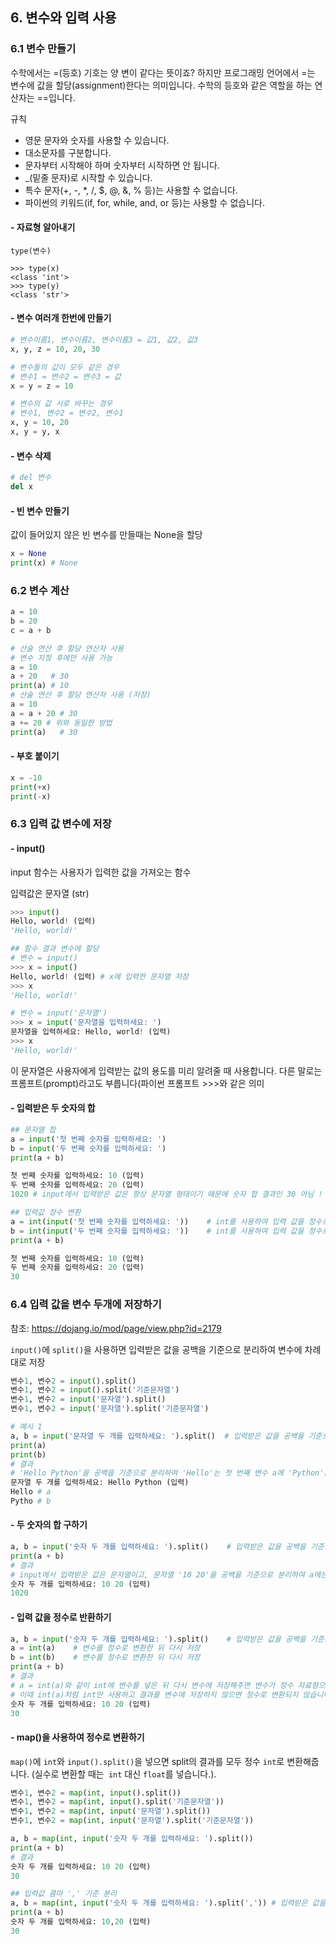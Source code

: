 ## 6. 변수와 입력 사용 

### 6.1 변수 만들기

수학에서는 =(등호) 기호는 양 변이 같다는 뜻이죠? 하지만 프로그래밍 언어에서 =는 변수에 값을 할당(assignment)한다는 의미입니다. 수학의 등호와 같은 역할을 하는 연산자는 ==입니다.



규칙

- 영문 문자와 숫자를 사용할 수 있습니다.
- 대소문자를 구분합니다.
- 문자부터 시작해야 하며 숫자부터 시작하면 안 됩니다.
- _(밑줄 문자)로 시작할 수 있습니다.
- 특수 문자(+, -, *, /, $, @, &, % 등)는 사용할 수 없습니다.
- 파이썬의 키워드(if, for, while, and, or 등)는 사용할 수 없습니다.

#### - 자료형 알아내기

`type(변수)`

```
>>> type(x)
<class 'int'>
>>> type(y)
<class 'str'>
```

#### - 변수 여러개 한번에 만들기

```py
# 변수이름1, 변수이름2, 변수이름3 = 값1, 값2, 값3
x, y, z = 10, 20, 30

# 변수들의 값이 모두 같은 경우
# 변수1 = 변수2 = 변수3 = 값
x = y = z = 10

# 변수의 값 서로 바꾸는 경우
# 변수1, 변수2 = 변수2, 변수1
x, y = 10, 20
x, y = y, x
```



#### - 변수 삭제

```py
# del 변수
del x
```



#### - 빈 변수 만들기

값이 들어있지 않은 빈 변수를 만들때는 None을 할당

```py
x = None
print(x) # None
```



### 6.2 변수 계산 

```py
a = 10
b = 20
c = a + b

# 산술 연산 후 할당 연산자 사용 
# 변수 지정 후에만 사용 가능 
a = 10
a + 20   # 30
print(a) # 10
# 산술 연산 후 할당 연산자 사용 (저장)
a = 10
a = a + 20 # 30
a += 20 # 위와 동일한 방법
print(a)   # 30
```



#### - 부호 붙이기

```py
x = -10
print(+x)
print(-x)
```

 

### 6.3 입력 값 변수에 저장 

 #### - input()

input 함수는 사용자가 입력한 값을 가져오는 함수

입력값은 문자열 (str)

```py
>>> input()
Hello, world! (입력)
'Hello, world!'

## 함수 결과 변수에 할당
# 변수 = input()
>>> x = input()
Hello, world! (입력) # x에 입력한 문자열 저장 
>>> x
'Hello, world!'

# 변수 = input('문자열')
>>> x = input('문자열을 입력하세요: ')
문자열을 입력하세요: Hello, world! (입력)
>>> x
'Hello, world!'

```

이 문자열은 사용자에게 입력받는 값의 용도를 미리 알려줄 때 사용합니다. 다른 말로는 프롬프트(prompt)라고도 부릅니다(파이썬 프롬프트 >>>와 같은 의미

#### - 입력받은 두 숫자의 합 

```py
## 문자열 합
a = input('첫 번째 숫자를 입력하세요: ')
b = input('두 번째 숫자를 입력하세요: ') 
print(a + b)

첫 번째 숫자를 입력하세요: 10 (입력)
두 번째 숫자를 입력하세요: 20 (입력)
1020 # input에서 입력받은 값은 항상 문자열 형태이기 때문에 숫자 합 결과인 30 아님 !

## 입력값 정수 변환
a = int(input('첫 번째 숫자를 입력하세요: '))    # int를 사용하여 입력 값을 정수로 변환
b = int(input('두 번째 숫자를 입력하세요: '))    # int를 사용하여 입력 값을 정수로 변환
print(a + b)

첫 번째 숫자를 입력하세요: 10 (입력)
두 번째 숫자를 입력하세요: 20 (입력)
30
```





### 6.4 입력 값을 변수 두개에 저장하기

참조: https://dojang.io/mod/page/view.php?id=2179

 `input()`에 `split()`을 사용하면 입력받은 값을 공백을 기준으로 분리하여 변수에 차례대로 저장

```py
변수1, 변수2 = input().split()
변수1, 변수2 = input().split('기준문자열')
변수1, 변수2 = input('문자열').split()
변수1, 변수2 = input('문자열').split('기준문자열')
```

```py
# 예시 1
a, b = input('문자열 두 개를 입력하세요: ').split()  # 입력받은 값을 공백을 기준으로 분리
print(a)
print(b)
# 결과 
# 'Hello Python'을 공백을 기준으로 분리하여 'Hello'는 첫 번째 변수 a에 'Python'은 두 번째 변수 b에 저장
문자열 두 개를 입력하세요: Hello Python (입력)
Hello # a
Pytho # b
```



#### - 두 숫자의 합 구하기

```py
a, b = input('숫자 두 개를 입력하세요: ').split()    # 입력받은 값을 공백을 기준으로 분리
print(a + b)
# 결과 
# input에서 입력받은 값은 문자열이고, 문자열 '10 20'을 공백을 기준으로 분리하여 a에는 '10', b에는 '20'이 저장되므로 +로 연결하면 '1020'
숫자 두 개를 입력하세요: 10 20 (입력)
1020
```



#### - 입력 값을 정수로 반환하기

```py
a, b = input('숫자 두 개를 입력하세요: ').split()    # 입력받은 값을 공백을 기준으로 분리
a = int(a)    # 변수를 정수로 변환한 뒤 다시 저장
b = int(b)    # 변수를 정수로 변환한 뒤 다시 저장
print(a + b)
# 결과 
# a = int(a)와 같이 int에 변수를 넣은 뒤 다시 변수에 저장해주면 변수가 정수 자료형으로 변환
# 이때 int(a)처럼 int만 사용하고 결과를 변수에 저장하지 않으면 정수로 변환되지 않습니다.
숫자 두 개를 입력하세요: 10 20 (입력)
30
```



#### - map()을 사용하여 정수로 변환하기

`map()`에 `int`와 `input().split()`을 넣으면 split의 결과를 모두 정수 `int`로 변환해줍니다. (실수로 변환할 때는` int` 대신 `float`를 넣습니다.).

```py
변수1, 변수2 = map(int, input().split())
변수1, 변수2 = map(int, input().split('기준문자열'))
변수1, 변수2 = map(int, input('문자열').split())
변수1, 변수2 = map(int, input('문자열').split('기준문자열'))
```

```py
a, b = map(int, input('숫자 두 개를 입력하세요: ').split())
print(a + b)
# 결과
숫자 두 개를 입력하세요: 10 20 (입력)
30

## 입력값 콤마 ',' 기준 분리
a, b = map(int, input('숫자 두 개를 입력하세요: ').split(',')) # 입력받은 값을 콤마를 기준으로 분리
print(a + b)
숫자 두 개를 입력하세요: 10,20 (입력)
30
```

